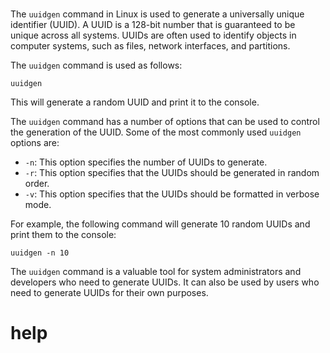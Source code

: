 # 

The `uuidgen` command in Linux is used to generate a universally unique identifier (UUID). A UUID is a 128-bit number that is guaranteed to be unique across all systems. UUIDs are often used to identify objects in computer systems, such as files, network interfaces, and partitions.

The `uuidgen` command is used as follows:

```
uuidgen
```

This will generate a random UUID and print it to the console.

The `uuidgen` command has a number of options that can be used to control the generation of the UUID. Some of the most commonly used `uuidgen` options are:

* `-n`: This option specifies the number of UUIDs to generate.
* `-r`: This option specifies that the UUIDs should be generated in random order.
* `-v`: This option specifies that the UUIDs should be formatted in verbose mode.

For example, the following command will generate 10 random UUIDs and print them to the console:

```
uuidgen -n 10
```

The `uuidgen` command is a valuable tool for system administrators and developers who need to generate UUIDs. It can also be used by users who need to generate UUIDs for their own purposes.



# help 

```

```
